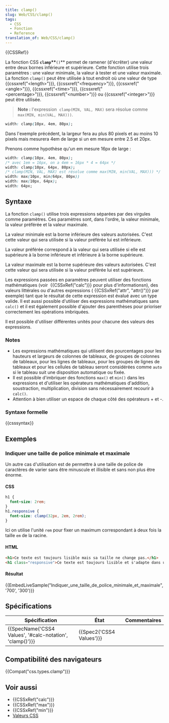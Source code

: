 ```yaml
---
title: clamp()
slug: Web/CSS/clamp()
tags:
  - CSS
  - Fonction
  - Reference
translation_of: Web/CSS/clamp()
---
```

{{CSSRef}}

La fonction CSS **`clamp`\*\***`()`\*\* permet de ramener (d'écrêter) une valeur entre deux bornes inférieure et supérieure. Cette fonction utilise trois paramètres : une valeur minimale, la valeur à tester et une valeur maximale. La fonction `clamp()` peut être utilisée à tout endroit où une valeur de type {{cssxref("&lt;length&gt;")}}, {{cssxref("&lt;frequency&gt;")}}, {{cssxref("&lt;angle&gt;")}}, {{cssxref("&lt;time&gt;")}}, {{cssxref("&lt;percentage&gt;")}}, {{cssxref("&lt;number&gt;")}} ou {{cssxref("&lt;integer&gt;")}} peut être utilisée.

> **Note :** l'expression  `clamp(MIN, VAL, MAX)` sera résolue comme `max(MIN, min(VAL, MAX)))`.

```css
width: clamp(10px, 4em, 80px);
```

Dans l'exemple précédent, la largeur fera au plus 80 pixels et au moins 10 pixels mais mesurera 4em de large si un em mesure entre 2.5 et 20px.

Prenons comme hypothèse qu'un em mesure 16px de large :

```css
width: clamp(10px, 4em, 80px);
/* avec 1em = 16px, on a 4em = 16px * 4 = 64px */
width: clamp(10px, 64px, 80px);
/* clamp(MIN, VAL, MAX) est résolue comme max(MIN, min(VAL, MAX))) */
width: max(10px, min(64px, 80px))
width: max(10px, 64px);
width: 64px;
```

## Syntaxe

La fonction `clamp()` utilise trois expressions séparées par des virgules comme paramètres. Ces paramètres sont, dans l'ordre, la valeur minimale, la valeur préférée et la valeur maximale.

La valeur minimale est la borne inférieure des valeurs autorisées. C'est cette valeur qui sera utilisée si la valeur préférée lui est inférieure.

La valeur préférée correspond à la valeur qui sera utilisée si elle est supérieure à la borne inférieure et inférieure à la borne supérieure.

La valeur maximale est la borne supérieure des valeurs autorisées. C'est cette valeur qui sera utilisée si la valeur préférée lui est supérieure.

Les expressions passées en paramètres peuvent utiliser des fonctions mathématiques (voir  {{CSSxRef("calc")}} pour plus d'informationsn), des valeurs littérales ou d'autres expressions ( {{CSSxRef("attr", "attr()")}} par exemple) tant que le résultat de cette expression est évalué avec un type valide. Il est aussi possible d'utiliser des expressions mathématiques sans `calc()` et il est également possible d'ajouter des parenthèses pour prioriser correctement les opérations imbriquées.

Il est possible d'utiliser différentes unités pour chacune des valeurs des expressions.

### Notes

- Les expressions mathématiques qui utilisent des pourcentages pour les hauteurs et largeurs de colonnes de tableaux, de groupes de colonnes de tableaux, pour les lignes de tableaux, pour les groupes de lignes de tableaux et pour les cellules de tableau seront considérées comme `auto` si le tableau suit une disposition automatique ou fixée.
- Il est possible d'imbriquer des fonctions `max()` et `min()` dans les expressions et d'utiliser les opérateurs mathématiques d'addition, soustraction, multiplication, division sans nécessairement recourir à `calc()`.
- Attention à bien utiliser un espace de chaque côté des opérateurs + et -.

### Syntaxe formelle

{{csssyntax}}

## Exemples

### Indiquer une taille de police minimale et maximale

Un autre cas d'utilisation est de permettre à une taille de police de caractères de varier sans être minuscule et illisible et sans non plus être énorme.

#### CSS

```css
h1 {
  font-size: 2rem;
}
h1.responsive {
  font-size: clamp(32px, 2em, 2rem);
}
```

Ici on utilise l'unité `rem` pour fixer un maximum correspondant à deux fois la taille `em` de la racine.

#### HTML

```html
<h1>Ce texte est toujours lisible mais sa taille ne change pas.</h1>
<h1 class="responsive">Ce texte est toujours lisible et s'adapte dans une certaine mesure.</h1>
```

#### Résultat

{{EmbedLiveSample("Indiquer_une_taille_de_police_minimale_et_maximale", '700', '300')}}

## Spécifications

| Spécification                                                                | État                             | Commentaires |
| ---------------------------------------------------------------------------- | -------------------------------- | ------------ |
| {{SpecName('CSS4 Values', '#calc-notation', 'clamp()')}} | {{Spec2('CSS4 Values')}} |              |

## Compatibilité des navigateurs

{{Compat("css.types.clamp")}}

## Voir aussi

- {{CSSxRef("calc")}}
- {{CSSxRef("max")}}
- {{CSSxRef("min")}}
- [Valeurs CSS](/fr/docs/Apprendre/CSS/Introduction_à_CSS/Values_and_units)
